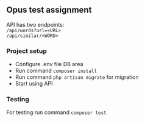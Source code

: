 ## Opus test assignment

API has two endpoints:  
`/api/words?url=<URL>`  
`/api/similar/<WORD>`


### Project setup
* Configure .env file DB area
* Run command `composer install`
* Run command `php artisan migrate` for migration
* Start using API

### Testing
For testing run command `composer test` 

